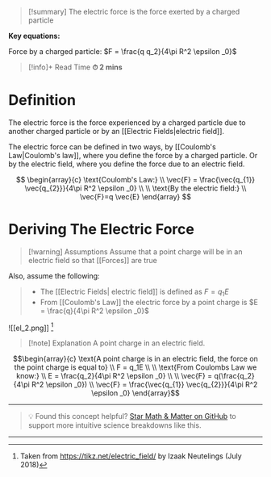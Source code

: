 
>[!summary]
> The electric force is the force exerted by a charged particle
>
>
**Key equations:**
> 
Force by a charged particle:
$F = \frac{q q_2}{4\pi R^2 \epsilon _0}$

>[!info]+ Read Time
**⏱ 2 mins**

# Definition
The electric force is the force experienced by a charged particle due to another charged particle or by an [[Electric Fields|electric field]]. 

The electric force can be defined in two ways, by [[Coulomb's Law|Coulomb's law]], where you define the force by a charged particle. Or by the electric field, where you define the force due to an electric field.

$$
\begin{array}{c}
\text{Coulomb's Law:} \\
\vec{F} = \frac{\vec{q_{1}} \vec{q_{2}}}{4\pi R^2 \epsilon _0} \\
 \\
\text{By the electric field:} \\
\vec{F}=q \vec{E}
\end{array}
$$

# Deriving The Electric Force 
>[!warning] Assumptions
Assume that a point charge will be in an electric field so that [[Forces]] are true 
> 
Also, assume the following:
> - The [[Electric Fields| electric field]] is defined as $F = q_1E$ 
> - From [[Coulomb's Law]] the electric force by a point charge is $E = \frac{q}{4\pi R^2 \epsilon _0}$

![[el_2.png]]
[^2]
>[!note] Explanation
A point charge in an electric field.

$$\begin{array}{c}
\text{A point charge is in an electric field, the force on the point charge is equal to} \\ 
F = q_1E \\ 
\\
\text{From Coulombs Law we know:} \\ 
E = \frac{q_2}{4\pi R^2 \epsilon _0} \\ 
\\
\vec{F} = q(\frac{q_2}{4\pi R^2 \epsilon _0}) \\ 
\vec{F} = \frac{\vec{q_{1}} \vec{q_{2}}}{4\pi R^2 \epsilon _0} 
\end{array}$$

---

> 💡 Found this concept helpful? [Star Math & Matter on GitHub](https://github.com/rajeevphysics/Obsidan-MathMatter) to support more intuitive science breakdowns like this.

---

[^1]: Taken from https://tikz.net/charge/ by Izaak Neutelings (July 2018)

[^2]: Taken from https://tikz.net/electric_field/ by Izaak Neutelings (July 2018)
